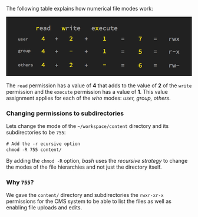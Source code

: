 The following table explains how numerical file modes work:

![chmod-modes](.guides/img/chmod-modes.png)

The `read` permission has a value of __4__ that adds to the value of __2__ of the `write` permission and the `execute` permission has a value of __1__. This value assignment applies for each of the _who_ modes: _user, group, others_. 

### Changing permissions to subdirectories

Lets change the mode of the `~/workspace/content` directory and its subdirectories to be `755`:

```
# Add the -r ecursive option
chmod -R 755 content/
```

By adding the `chmod -R` option, _bash_ uses the _recursive strategy_ to change the modes of the file hierarchies and not just the directory itself. 

### Why `755`?

We gave the `content/` directory and subdirectories the `rwxr-xr-x` permissions for the CMS system to be able to list the files as well as enabling file uploads and edits. 